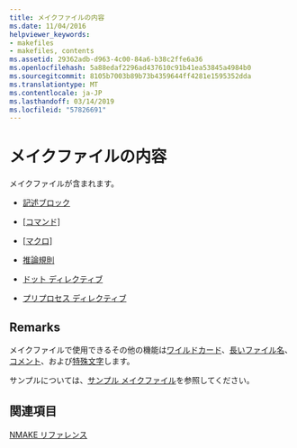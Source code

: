 ```yaml
---
title: メイクファイルの内容
ms.date: 11/04/2016
helpviewer_keywords:
- makefiles
- makefiles, contents
ms.assetid: 29362adb-d963-4c00-84a6-b38c2ffe6a36
ms.openlocfilehash: 5a88edaf2296ad437610c91b41ea53845a4984b0
ms.sourcegitcommit: 8105b7003b89b73b4359644ff4281e1595352dda
ms.translationtype: MT
ms.contentlocale: ja-JP
ms.lasthandoff: 03/14/2019
ms.locfileid: "57826691"
---
```

# <a name="contents-of-a-makefile"></a>メイクファイルの内容

メイクファイルが含まれます。

- [記述ブロック](description-blocks.md)

- [[コマンド]](commands-in-a-makefile.md)

- [[マクロ]](macros-and-nmake.md)

- [推論規則](inference-rules.md)

- [ドット ディレクティブ](dot-directives.md)

- [プリプロセス ディレクティブ](makefile-preprocessing.md)

## <a name="remarks"></a>Remarks

メイクファイルで使用できるその他の機能は[ワイルドカード](wildcards-and-nmake.md)、[長いファイル名](long-filenames-in-a-makefile.md)、[コメント](comments-in-a-makefile.md)、および[特殊文字](special-characters-in-a-makefile.md)します。

サンプルについては、[サンプル メイクファイル](sample-makefile.md)を参照してください。

## <a name="see-also"></a>関連項目

[NMAKE リファレンス](nmake-reference.md)